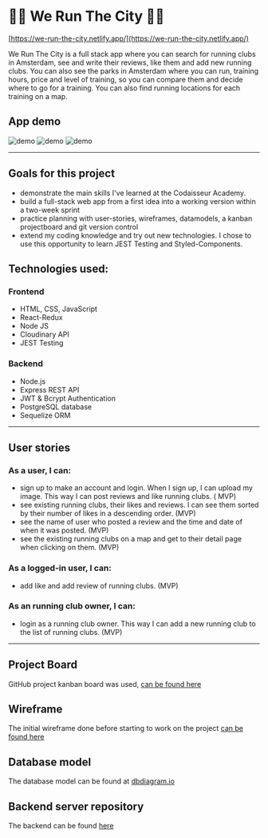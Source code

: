 # 🏃‍♂️ We Run The City 🏃‍♂️

[https://we-run-the-city.netlify.app/](https://we-run-the-city.netlify.app/)

We Run The City is a full stack app where you can search for running clubs in Amsterdam, see and write their reviews, like them and add new running clubs. You can also see the parks in Amsterdam where you can run, training hours, price and level of training, so you can compare them and decide where to go for a training. You can also find running locations for each training on a map.

## App demo

<img src="https://res.cloudinary.com/dogbbrxle/image/upload/v1621266785/Screenshot_from_2021-05-14_20-18-26_d26lvf.png" alt="demo">
<img src="https://res.cloudinary.com/dogbbrxle/image/upload/v1621266796/Screenshot_from_2021-05-14_20-19-39_yq3orv.png" alt="demo">
<img src="https://res.cloudinary.com/dogbbrxle/image/upload/v1621266808/Screenshot_from_2021-05-14_20-19-58_vfskyc.png" alt="demo">

---

## Goals for this project

- demonstrate the main skills I've learned at the Codaisseur Academy.
- build a full-stack web app from a first idea into a working version within a two-week sprint
- practice planning with user-stories, wireframes, datamodels, a kanban projectboard and git version control
- extend my coding knowledge and try out new technologies. I chose to use this opportunity to learn JEST Testing and Styled-Components.

## Technologies used:

### Frontend

- HTML, CSS, JavaScript
- React-Redux
- Node JS
- Cloudinary API
- JEST Testing

### Backend

- Node.js
- Express REST API
- JWT & Bcrypt Authentication
- PostgreSQL database
- Sequelize ORM

---

## User stories

### As a user, I can:

- sign up to make an account and login. When I sign up, I can upload my image. This way I can post reviews and like running clubs. ( MVP)
- see existing running clubs, their likes and reviews. I can see them sorted by their number of likes in a descending order. (MVP)
- see the name of user who posted a review and the time and date of when it was posted. (MVP)
- see the existing running clubs on a map and get to their detail page when clicking on them. (MVP)

### As a logged-in user, I can:

- add like and add review of running clubs. (MVP)

### As an running club owner, I can:

- login as a running club owner. This way I can add a new running club to the list of running clubs. (MVP)

---

## Project Board

GitHub project kanban board was used, [can be found here](https://github.com/users/RenataCehajic/projects/1)

## Wireframe

The initial wireframe done before starting to work on the project [can be found here](https://wireframepro.mockflow.com/view/Md1b32313cfb5f8d8cb7b5e3cd06d4b9a1619619127506#/page/Dc4700cde234e5b48bd73c7361be5821d)

## Database model

The database model can be found at [dbdiagram.io](https://dbdiagram.io/d/606c2488ecb54e10c33eddbe)

## Backend server repository

The backend can be found [here](https://github.com/RenataCehajic/We-Run-The-City-server)
